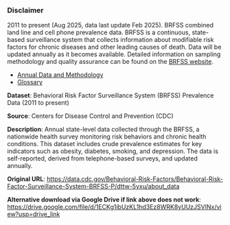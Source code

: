 ### Disclaimer
2011 to present (Aug 2025, data last update Feb 2025). BRFSS combined land line and cell phone prevalence data. BRFSS is a continuous, state-based surveillance system that collects information about modifiable risk factors for chronic diseases and other leading causes of death. Data will be updated annually as it becomes available. Detailed information on sampling methodology and quality assurance can be found on the [BRFSS website](http://www.cdc.gov/brfss). 
* [Annual Data and Methodology](https://www.cdc.gov/brfss/annual_data/annual_data.htm)
* [Glossary](https://data.cdc.gov/Behavioral-Risk-Factors/Behavioral-Risk-Factor-Surveillance-System-BRFSS-H/iuq5-y9ct)

**Dataset**: Behavioral Risk Factor Surveillance System (BRFSS) Prevalence Data (2011 to present)

**Source**: Centers for Disease Control and Prevention (CDC)

**Description**: Annual state-level data collected through the BRFSS, a nationwide health survey monitoring risk behaviors and chronic health conditions. This dataset includes crude prevalence estimates for key indicators such as obesity, diabetes, smoking, and depression. The data is self-reported, derived from telephone-based surveys, and updated annually.

**Original URL**: https://data.cdc.gov/Behavioral-Risk-Factors/Behavioral-Risk-Factor-Surveillance-System-BRFSS-P/dttw-5yxu/about_data 

**Alternative download via Google Drive if link above does not work**: https://drive.google.com/file/d/1ECKg1ibUzKL1hd3Ez8WRK8yUUzJSVINx/view?usp=drive_link 

